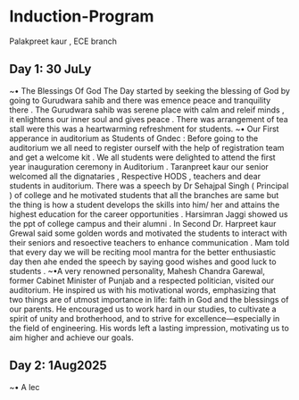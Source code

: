 # Induction-Program
Palakpreet  kaur , ECE branch 
## Day 1:  30 JuLy
~• The Blessings Of God 
The Day started by seeking the blessing of God by going to Gurudwara sahib and there was emence peace and tranquility there . The Gurudwara sahib was serene place with calm and releif minds , it enlightens our inner soul and gives peace . There was arrangement of tea stall were this was  a heartwarming refreshment for students. 
~• Our First apperance in auditorium as Students of Gndec : Before going to the auditorium we all need to register ourself with the help of registration team and get a welcome kit .
We all students were delighted to attend the  first year inauguration ceremony in Auditorium . Taranpreet kaur our senior welcomed all the dignataries , Respective HODS , teachers and dear students in auditorium. There was a speech by Dr Sehajpal Singh ( Principal ) of college and he motivated students that all the branches are same but the thing is how a student develops the skills into him/ her and attains the highest education for the career opportunities . Harsimran Jaggi showed us the ppt of college campus and their alumni .     In Second Dr. Harpreet kaur Grewal said some golden words and motivated the students to interact with their seniors and resoective teachers to enhance communication . Mam told that every day we will be reciting mool mantra for the better enthusiastic day then ahe ended the speech by saying good wishes and good luck to students . 
~•A very renowned personality, Mahesh Chandra Garewal, former Cabinet Minister of Punjab and a respected politician, visited our auditorium. He inspired us with his motivational words, emphasizing that two things are of utmost importance in life: faith in God and the blessings of our parents. He encouraged us to work hard in our studies, to cultivate a spirit of unity and brotherhood, and to strive for excellence—especially in the field of engineering. His words left a lasting impression, motivating us to aim higher and achieve our goals.

## Day 2: 1Aug2025 
~• A lec
